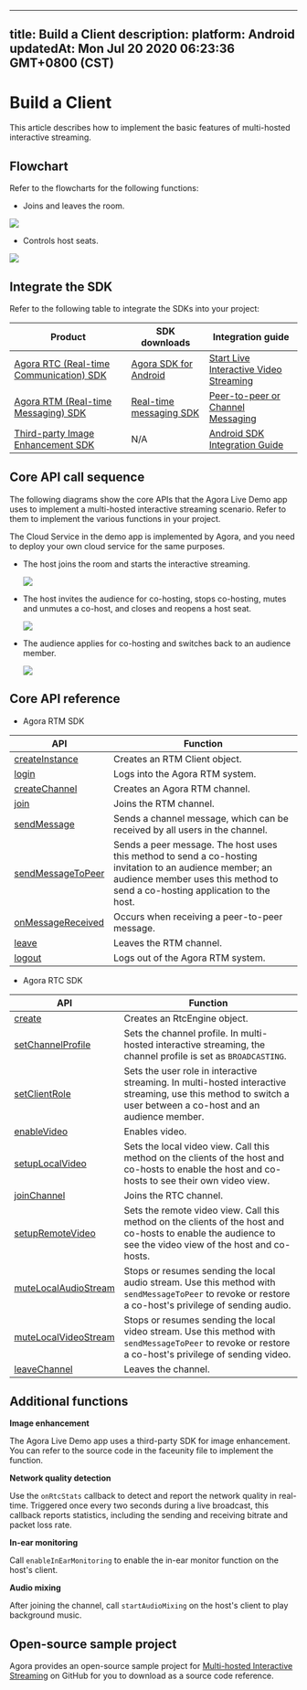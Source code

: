
---
title: Build a Client
description: 
platform: Android
updatedAt: Mon Jul 20 2020 06:23:36 GMT+0800 (CST)
---
# Build a Client
This article describes how to implement the basic features of multi-hosted interactive streaming.

## Flowchart

Refer to the flowcharts for the following functions:

- Joins and leaves the room.

![](https://web-cdn.agora.io/docs-files/1594377181071)

- Controls host seats.

![](https://web-cdn.agora.io/docs-files/1595225449884)

## Integrate the SDK

Refer to the following table to integrate the SDKs into your project:


| Product | SDK downloads | Integration guide |
| ---------------- | ---------------- | ---------------- |
| [Agora RTC (Real-time Communication) SDK](https://docs.agora.io/en/Interactive%20Broadcast/product_live?platform=All%20Platforms)      | [Agora SDK for Android](https://docs.agora.io/en/Agora%20Platform/downloads)      | [Start Live Interactive Video Streaming](https://docs.agora.io/en/Interactive%20Broadcast/start_live_android?platform=Android) |
| [Agora RTM (Real-time Messaging) SDK](https://docs.agora.io/en/Real-time-Messaging/product_rtm?platform=All%20Platforms) | [Real-time messaging SDK](https://docs.agora.io/en/Real-time-Messaging/downloads) | [Peer-to-peer or Channel Messaging](https://docs.agora.io/en/Real-time-Messaging/messaging_android?platform=Android) |
| [Third-party Image Enhancement SDK](https://www.faceunity.com/#/developindex)	 | N/A | [Android SDK Integration Guide](https://www.faceunity.com/docs_develop_en/#/nama_api_docs/Android/docs/Android_Nama_SDK_Integration_Guide) |


## Core API call sequence

The following diagrams show the core APIs that the Agora Live Demo app uses to implement a multi-hosted interactive streaming scenario. Refer to them to implement the various functions in your project.

<div class="alert note">The Cloud Service in the demo app is implemented by Agora, and you need to deploy your own cloud service for the same purposes.</div>

- The host joins the room and starts the interactive streaming.

   ![](https://web-cdn.agora.io/docs-files/1595225484601)
	 
- The host invites the audience for co-hosting, stops co-hosting, mutes and unmutes a co-host, and closes and reopens a host seat.

   ![](https://web-cdn.agora.io/docs-files/1595225523435)
	
- The audience applies for co-hosting and switches back to an audience member.

   ![](https://web-cdn.agora.io/docs-files/1595225536668)


## Core API reference

- Agora RTM SDK

| API | Function |
| ---------------- | ---------------- |
| [createInstance](https://docs.agora.io/en/Real-time-Messaging/API%20Reference/RTM_java/classio_1_1agora_1_1rtm_1_1_rtm_client.html#a6411640143c4d0d0cd9481937b754dbf)      | Creates an RTM Client object.      |
| [login](https://docs.agora.io/en/Real-time-Messaging/API%20Reference/RTM_java/classio_1_1agora_1_1rtm_1_1_rtm_client.html#a995bb1b1bbfc169ee4248bd37e67b24a) | Logs into the Agora RTM system.|
| [createChannel](https://docs.agora.io/en/Real-time-Messaging/API%20Reference/RTM_java/classio_1_1agora_1_1rtm_1_1_rtm_client.html#a95ebbd1a1d902572b444fef7853f335a) | Creates an Agora RTM channel. |
| [join](https://docs.agora.io/en/Real-time-Messaging/API%20Reference/RTM_java/classio_1_1agora_1_1rtm_1_1_rtm_channel.html#ad7b321869aac2822b3f88f8c01ce0d40) | Joins the RTM channel.|
| [sendMessage](https://docs.agora.io/en/Real-time-Messaging/API%20Reference/RTM_java/classio_1_1agora_1_1rtm_1_1_rtm_channel.html#a6e16eb0e062953980a92e10b0baec235) | Sends a channel message, which can be received by all users in the channel. |
| [sendMessageToPeer](https://docs.agora.io/en/Real-time-Messaging/API%20Reference/RTM_java/classio_1_1agora_1_1rtm_1_1_rtm_client.html#a729079805644b3307297fb2e902ab4c9) | Sends a peer message. The host uses this method to send a co-hosting invitation to an audience member; an audience member uses this method to send a co-hosting application to the host. |
| [onMessageReceived](https://docs.agora.io/en/Real-time-Messaging/API%20Reference/RTM_java/interfaceio_1_1agora_1_1rtm_1_1_rtm_client_listener.html#af760814981718fb31d88acb8251d19b6) | Occurs when receiving a peer-to-peer message. |
| [leave](https://docs.agora.io/en/Real-time-Messaging/API%20Reference/RTM_java/classio_1_1agora_1_1rtm_1_1_rtm_channel.html#a9e0b6aad17bfceb3c9c939351a467d14) | Leaves the RTM channel. |
| [logout](https://docs.agora.io/en/Real-time-Messaging/API%20Reference/RTM_java/classio_1_1agora_1_1rtm_1_1_rtm_client.html#a6f5695854e251ddd4ba05547ab47b317) | Logs out of the Agora RTM system. |

- Agora RTC SDK

| API | Function |
| ---------------- | ---------------- |
| [create](https://docs.agora.io/en/Interactive%20Broadcast/API%20Reference/java/classio_1_1agora_1_1rtc_1_1_rtc_engine.html#a35466f690d0a9332f24ea8280021d5ed)      | Creates an RtcEngine object. |
| [setChannelProfile](https://docs.agora.io/en/Interactive%20Broadcast/API%20Reference/java/classio_1_1agora_1_1rtc_1_1_rtc_engine.html#a1bfb76eb4365b8b97648c3d1b69f2bd6) | Sets the channel profile. In multi-hosted interactive streaming, the channel profile is set as `BROADCASTING`.|
| [setClientRole](https://docs.agora.io/en/Interactive%20Broadcast/API%20Reference/java/classio_1_1agora_1_1rtc_1_1_rtc_engine.html#aa2affa28a23d44d18b6889fba03f47ec) | Sets the user role in interactive streaming. In multi-hosted interactive streaming, use this method to switch a user between a co-host and an audience member. |
| [enableVideo](https://docs.agora.io/en/Interactive%20Broadcast/API%20Reference/java/classio_1_1agora_1_1rtc_1_1_rtc_engine.html#a99ae52334d3fa255dfcb384b78b91c52) | Enables video.|
| [setupLocalVideo](https://docs.agora.io/en/Interactive%20Broadcast/API%20Reference/java/classio_1_1agora_1_1rtc_1_1_rtc_engine.html#a1fa43a5ce24196e840bcb1062cadbf23) | Sets the local video view. Call this method on the clients of the host and co-hosts to enable the host and co-hosts to see their own video view. |
| [joinChannel](https://docs.agora.io/en/Interactive%20Broadcast/API%20Reference/java/classio_1_1agora_1_1rtc_1_1_rtc_engine.html#a8b308c9102c08cb8dafb4672af1a3b4c) | Joins the RTC channel. |
| [setupRemoteVideo](https://docs.agora.io/en/Interactive%20Broadcast/API%20Reference/java/classio_1_1agora_1_1rtc_1_1_rtc_engine.html#a0e9f693c9bc2ccb91554c2c7dc6b7140) | Sets the remote video view. Call this method on the clients of the host and co-hosts to enable the audience to see the video view of the host and co-hosts. |
| [muteLocalAudioStream](https://docs.agora.io/en/Interactive%20Broadcast/API%20Reference/java/classio_1_1agora_1_1rtc_1_1_rtc_engine.html?&_ga=2.144305526.2109159719.1594021857-1969480941.1589793536#a838a04b744e6fb53bd1548d30bff1302) | Stops or resumes sending the local audio stream. Use this method with `sendMessageToPeer` to revoke or restore a co-host's privilege of sending audio. |
| [muteLocalVideoStream](https://docs.agora.io/en/Interactive%20Broadcast/API%20Reference/java/classio_1_1agora_1_1rtc_1_1_rtc_engine.html?&_ga=2.144305526.2109159719.1594021857-1969480941.1589793536#a949cd7044eec55ffd0b63ad3004db756) | Stops or resumes sending the local video stream. Use this method with `sendMessageToPeer` to revoke or restore a co-host's privilege of sending video. |
| [leaveChannel](https://docs.agora.io/en/Interactive%20Broadcast/API%20Reference/java/classio_1_1agora_1_1rtc_1_1_rtc_engine.html#a2929e4a46d5342b68d0deb552c29d597) | Leaves the channel. |

## Additional functions

**Image enhancement**

The Agora Live Demo app uses a third-party SDK for image enhancement. You can refer to the source code in the faceunity file to implement the function.

**Network quality detection**

Use the `onRtcStats` callback to detect and report the network quality in real-time. Triggered once every two seconds during a live broadcast, this callback reports statistics, including the sending and receiving bitrate and packet loss rate.

**In-ear monitoring**

Call `enableInEarMonitoring` to enable the in-ear monitor function on the host's client.

**Audio mixing**

After joining the channel, call `startAudioMixing` on the host's client to play background music.

## Open-source sample project

Agora provides an open-source sample project for [Multi-hosted Interactive Streaming](https://github.com/AgoraIO-Usecase/AgoraLive) on GitHub for you to download as a source code reference.
